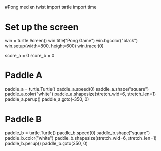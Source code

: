 #Pong med en twist
import turtle
import time

# Set up the screen
win = turtle.Screen()
win.title("Pong Game")
win.bgcolor("black")
win.setup(width=800, height=600)
win.tracer(0)

score_a = 0
score_b = 0

# Paddle A
paddle_a = turtle.Turtle()
paddle_a.speed(0)
paddle_a.shape("square")
paddle_a.color("white")
paddle_a.shapesize(stretch_wid=6, stretch_len=1)
paddle_a.penup()
paddle_a.goto(-350, 0)

# Paddle B
paddle_b = turtle.Turtle()
paddle_b.speed(0)
paddle_b.shape("square")
paddle_b.color("white")
paddle_b.shapesize(stretch_wid=6, stretch_len=1)
paddle_b.penup()
paddle_b.goto(350, 0)




